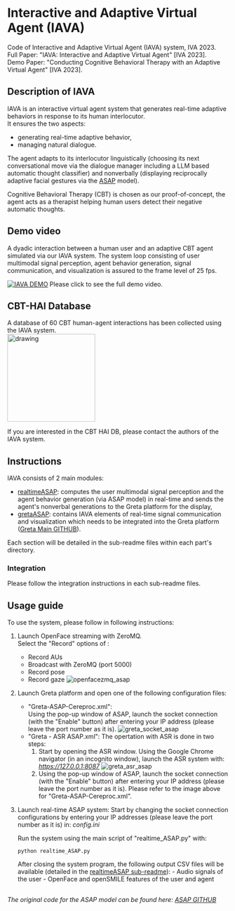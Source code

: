 # Interactive and Adaptive Virtual Agent (IAVA)
Code of Interactive and Adaptive Virtual Agent (IAVA) system, IVA 2023.\
Full Paper: "IAVA: Interactive and Adaptive Virtual Agent" [IVA 2023].\
Demo Paper: "Conducting Cognitive Behavioral Therapy with an Adaptive Virtual Agent" [IVA 2023].

## Description of IAVA
IAVA is an interactive virtual agent system that generates real-time adaptive behaviors in response to its human interlocutor.\
It ensures the two aspects:
- generating real-time adaptive behavior,
- managing natural dialogue.

The agent adapts to its interlocutor linguistically (choosing its next conversational move via the dialogue manager including a LLM based automatic thought classifier) and nonverbally (displaying reciprocally adaptive facial gestures via the [ASAP](https://github.com/jieywoo/ASAP/tree/main) model).

Cognitive Behavioral Therapy (CBT) is chosen as our proof-of-concept, the agent acts as a therapist helping human users detect their negative automatic thoughts.

## Demo video
A dyadic interaction between a human user and an adaptive CBT agent simulated via our IAVA system. The system loop consisting of user multimodal signal perception, agent behavior generation, signal communication, and visualization is assured to the frame level of 25 fps.

[![IAVA DEMO](https://github.com/jieywoo/IAVA/assets/44306168/a4cea035-26f4-4574-ad81-9b3145cfaa98)](http://www.youtube.com/watch?v=9aZeSUxhf60)
Please click to see the full demo video.

## CBT-HAI Database
A database of 60 CBT human-agent interactions has been collected using the IAVA system.\
<img src="https://github.com/jieywoo/IAVA/assets/44306168/6ae520d3-b78e-4a77-a0fb-f9d03399a52f" alt="drawing" width="200"/>

If you are interested in the CBT HAI DB, please contact the authors of the IAVA system.

## Instructions
IAVA consists of 2 main modules:
- [realtimeASAP](https://github.com/jieywoo/ASAP-Greta/tree/main/realtimeASAP): computes the user multimodal signal perception and the agent behavior generation (via ASAP model) in real-time and sends the agent's nonverbal generations to the Greta platform for the display,
- [gretaASAP](https://github.com/jieywoo/ASAP-Greta/tree/main/gretaASAP): contains IAVA elements of real-time signal communication and visualization which needs to be integrated into the Greta platform ([Greta Main GITHUB](https://github.com/isir/greta/tree/gpl-grimaldi)).

Each section will be detailed in the sub-readme files within each part's directory.

### Integration
Please follow the integration instructions in each sub-readme files.

## Usage guide
To use the system, please follow in following instructions:
1. Launch OpenFace streaming with ZeroMQ.\
   Select the "Record" options of :
    - Record AUs
    - Broadcast with ZeroMQ (port 5000)
    - Record pose
    - Record gaze
  ![openfacezmq_asap](https://user-images.githubusercontent.com/44306168/223973351-1009bc81-34be-4747-83e2-4436a509ce5d.png)
2. Launch Greta platform and open one of the following configuration files:
    - "Greta-ASAP-Cereproc.xml":\
    Using the pop-up window of ASAP, launch the socket connection (with the "Enable" button) after entering your IP address (please leave the port number as it is).
    ![greta_socket_asap](https://user-images.githubusercontent.com/44306168/223976415-0fa9620e-a079-4f30-b11f-0f2f82453be9.PNG)
    - "Greta - ASR ASAP.xml":
    The opertation with ASR is done in two steps:
      1. Start by opening the ASR window. Using the Google Chrome navigator (in an incognito window), launch the ASR system with: *https://127.0.0.1:8087*
      ![greta_asr_asap](https://user-images.githubusercontent.com/44306168/223978045-69ed7bb4-9570-46fc-bb4a-a664fd62c9f1.PNG)
      2. Using the pop-up window of ASAP, launch the socket connection (with the "Enable" button) after entering your IP address (please leave the port number as it is).
      Please refer to the image above for "Greta-ASAP-Cereproc.xml".
3. Launch real-time ASAP system:
    Start by changing the socket connection configurations by entering your IP addresses (please leave the port number as it is) in: *config.ini* 
    
    Run the system using the main script of "realtime_ASAP.py" with:
    ```
    python realtime_ASAP.py
    ```
    After closing the system program, the following output CSV files will be available (detailed in the [realtimeASAP sub-readme](https://github.com/jieywoo/ASAP-Greta/tree/main/realtimeASAP#readme)):
        - Audio signals of the user
        - OpenFace and openSMILE features of the user and agent
    
##
*The original code for the ASAP model can be found here: [ASAP GITHUB](https://github.com/jieywoo/ASAP)*
